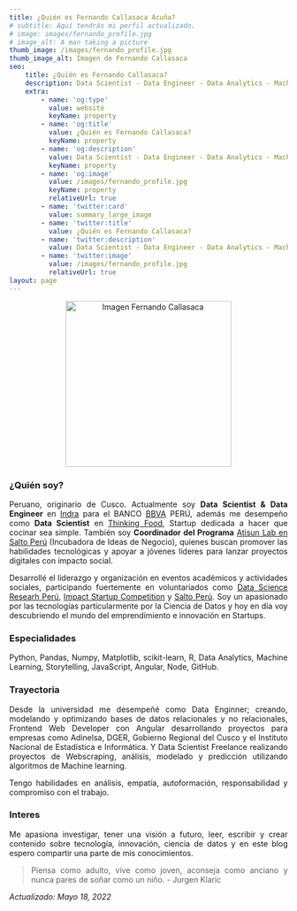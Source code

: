 ```yaml
---
title: ¿Quién es Fernando Callasaca Acuña?
# subtitle: Aquí tendrás mi perfil actualizado.
# image: images/fernando_profile.jpg
# image_alt: A man taking a picture
thumb_image: /images/fernando_profile.jpg
thumb_image_alt: Imagen de Fernando Callasaca
seo:
    title: ¿Quién es Fernando Callasaca?
    description: Data Scientist - Data Engineer - Data Analytics - Machine Learning - Statistics - Startups - Emprendimiento - Software Engineer - Web Developer - 🇵🇪
    extra:
        - name: 'og:type'
          value: website
          keyName: property
        - name: 'og:title'
          value: ¿Quién es Fernando Callasaca?
          keyName: property
        - name: 'og:description'
          value: Data Scientist - Data Engineer - Data Analytics - Machine Learning - Statistics - Startups - Emprendimiento - Software Engineer - Web Developer - 🇵🇪
          keyName: property
        - name: 'og:image'
          value: /images/fernando_profile.jpg
          keyName: property
          relativeUrl: true
        - name: 'twitter:card'
          value: summary_large_image
        - name: 'twitter:title'
          value: ¿Quién es Fernando Callasaca?
        - name: 'twitter:description'
          value: Data Scientist - Data Engineer - Data Analytics - Machine Learning - Statistics - Startups - Emprendimiento - Software Engineer - Web Developer - 🇵🇪
        - name: 'twitter:image'
          value: /images/fernando_profile.jpg
          relativeUrl: true
layout: page
---
```

<div style="text-align: justify;">

<center>
<img src="/images/fernando_profile.jpg" alt="Imagen Fernando Callasaca" width="300"/>
</center>

### ¿Quién soy?

Peruano, originario de Cusco. Actualmente soy **Data Scientist & Data Engineer** en <a href = 'https://www.indracompany.com/' target="_blank">Indra</a> para el BANCO <a href = 'https://www.bbva.pe/' target="_blank">BBVA</a> PERÚ, además me desempeño como **Data Scientist** en <a href = 'https://thinkingfood-platzi.web.app/home' target="_blank">Thinking Food</a>, Startup dedicada a hacer que cocinar sea simple. También soy **Coordinador del Programa** <a href = 'https://saltoperu.com/' target="_blank">Atisun Lab en Salto Perú</a> (Incubadora de Ideas de Negocio), quienes buscan promover las habilidades tecnológicas y apoyar a jóvenes líderes para lanzar proyectos digitales con impacto social.

Desarrollé el liderazgo y organización en eventos académicos y actividades sociales, participando fuertemente en voluntariados como <a href = 'https://www.datascience.pe/' target="_blank">Data Science Researh Perú</a>, <a href = 'https://www.impactstartupcompetition.com/' target="_blank">Impact Startup Competition</a> y <a href = 'https://saltoperu.com/' target="_blank">Salto Perú</a>. Soy un apasionado por las tecnologías particularmente por la Ciencia de Datos y hoy en día voy descubriendo el mundo del emprendimiento e innovación en Startups.

### Especialidades

Python, Pandas, Numpy, Matplotlib, scikit-learn, R, Data Analytics, Machine Learning, Storytelling, JavaScript, Angular, Node, GitHub.

### Trayectoria

Desde la universidad me desempeñé como Data Enginner; creando, modelando y optimizando bases de datos relacionales y no relacionales, Frontend Web Developer con Angular desarrollando proyectos para empresas como Adinelsa, DGER, Gobierno Regional del Cusco y el Instituto Nacional de Estadística e Informática. Y Data Scientist Freelance realizando proyectos de Webscraping, análisis, modelado y predicción utilizando algoritmos de Machine learning.

Tengo habilidades en análisis, empatía, autoformación, responsabilidad y compromiso con el trabajo.

### Interes

Me apasiona investigar, tener una visión a futuro, leer, escribir y crear contenido sobre tecnología, innovación, ciencia de datos y en este blog espero compartir una parte de mis conocimientos.

> Piensa como adulto, vive como joven, aconseja como anciano y nunca pares de soñar como un niño. - Jurgen Klaric

*Actualizado: Mayo 18, 2022*

</div>